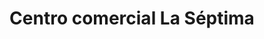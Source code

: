 ---
title: "Centro comercial La Séptima"
url: /barbosa/centro-comercial-la-septima/
shop: general
---
